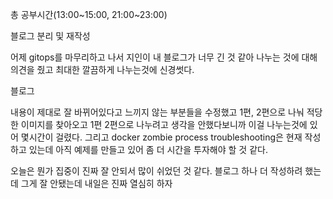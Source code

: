 총 공부시간(13:00~15:00, 21:00~23:00)

블로그 분리 및 재작성

어제 gitops를 마무리하고 나서 지인이 내 블로그가 너무 긴 것 같아 나누는 것에 대해 의견을 줬고 최대한 깔끔하게 나누는것에 신경썻다.

블로그

내용이 제대로 잘 바뀌어있다고 느끼지 않는 부분들을 수정했고 1편, 2편으로 나눠 적당한 이미지를 찾아오고 1편 2편으로 나누려고 생각을 안했다보니까 이걸 나누는것에 있어 몇시간이 걸렸다.
그리고 docker zombie process troubleshooting은 현재 작성하고 있는데 아직 예제를 만들고 있어 좀 더 시간을 투자해야 할 것 같다.

오늘은 뭔가 집중이 진짜 잘 안되서 많이 쉬었던 것 같다.
블로그 하나 더 작성하려 했는데 그게 잘 안됐는데 내일은 진짜 열심히 하자
